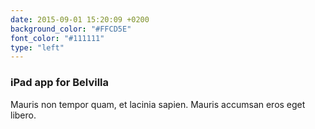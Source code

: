 ```yaml
---
date: 2015-09-01 15:20:09 +0200
background_color: "#FFCD5E"
font_color: "#111111"
type: "left"
---
```

### **iPad app for Belvilla**

Mauris non tempor quam, et lacinia sapien. Mauris accumsan eros eget libero.
